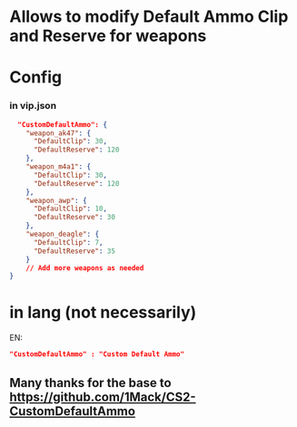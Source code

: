 # Allows to modify Default Ammo Clip and Reserve for weapons 

# Config

### in vip.json
```json
  "CustomDefaultAmmo": {
    "weapon_ak47": {
      "DefaultClip": 30,
      "DefaultReserve": 120
    },
    "weapon_m4a1": {
      "DefaultClip": 30,
      "DefaultReserve": 120
    },
    "weapon_awp": {
      "DefaultClip": 10,
      "DefaultReserve": 30
    },
    "weapon_deagle": {
      "DefaultClip": 7,
      "DefaultReserve": 35
    }
    // Add more weapons as needed
}
```

# in lang (not necessarily)


EN: 
```json
"CustomDefaultAmmo" : "Custom Default Ammo"
```

## Many thanks for the base to **https://github.com/1Mack/CS2-CustomDefaultAmmo**